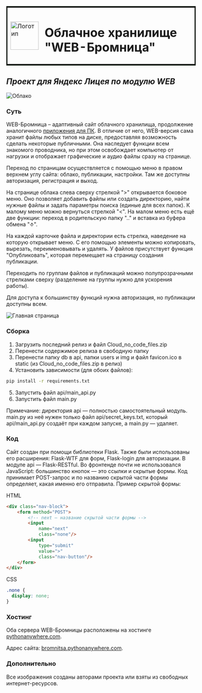 <table bordercolor="none">
  <tr>
    <td>
      <img src="https://thumb.cloud.mail.ru/weblink/thumb/xw1/iRY5/JgsxxQzMm" alt="Логотип" width="75" height="75" />
    </td>
    <td>
      <h1>Облачное хранилище "WEB-Бромница"</h1>
    </td>
  </tr>
</table>

## _Проект для Яндекс Лицея по модулю WEB_

![Облако](https://thumb.cloud.mail.ru/weblink/thumb/xw1/Nt7b/cX6nXPMCX)

### Суть
WEB-Бромница – адаптивный сайт облачного хранилища, продолжение аналогичного [приложения для ПК](https://github.com/RostislavShishmarev/Gallery_Bromnitsa). В отличие от него, WEB-версия сама хранит файлы любых типов на диске, предоставляя возможность сделать некоторые публичными.
Она наследует функции всем знакомого проводника, но при этом освобождает компьютер от нагрузки и отображает графические и аудио файлы сразу на странице.

Переход по страницам осуществляется с помощью меню в правом верхнем углу сайта: облако, публикации, настройки. Там же доступны авторизация, регистрация и выход.

На странице облака слева сверху стрелкой ">" открывается боковое меню. Оно позволяет добавить файлы или создать директорию, найти нужные файлы и задать параметры поиска (единые для всех папок). К малому меню можно вернуться стрелкой "<".
На малом меню есть ещё две функции: переход в родительскую папку ".." и вставка из буфера обмена "⎀".

На каждой карточке файла и директории есть стрелка, наведение на которую открывает меню. С его помощью элементы можно копировать, вырезать, переименовывать и удалять. У файлов присутствует функция "Опубликовать", которая перемещает на страницу создания публикации.

Переходить по группам файлов и публикаций можно полупрозрачными стрелками сверху (разделение на группы нужно для ускорения работы).

Для доступа к большинству функций нужна авторизация, но публикации доступны всем.

![Главная страница](https://thumb.cloud.mail.ru/weblink/thumb/xw1/Lzyo/dMymBMtDZ)

### Сборка
1. Загрузить последний релиз и файл Cloud_no_code_files.zip
2. Перенести содержимое релиза в свободную папку
3. Перенести папку db в api, папки users и img и файл favicon.ico в static (из Cloud_no_code_files.zip в релиз)
4. Установить зависимости (для обоих файлов):
```sh
pip install -r requirements.txt
```
5. Запустить файл api/main_api.py
6. Запустить файл main.py

Примечание: директория api — полностью самостоятельный модуль. main.py из неё нужен только файл api/secret_keys.txt, который api/main_api.py создаёт при каждом запуске, а main.py — удаляет.

### Код

Сайт создан при помощи библиотеки Flask. Также были использованы его расширения: Flask-WTF для форм, Flask-login для авторизации. В модуле api — Flask-RESTful.
Во фронтенде почти не использовался JavaScript: большинство кнопок — это ссылки и скрытые формы. Код принимает POST-запрос и по названию скрытой части формы определяет, какая именно его отправила.
Пример скрытой формы:

HTML
```html
<div class="nav-block">
    <form method="POST">
        <!-- next — название скрытой части формы -->
        <input
            name="next" 
            class="none"/>
        <input
            type="submit"
            value=">"
            class="nav-button"/>
    </form>
</div>
```
CSS
```css
.none {
  display: none;
}
```

### Хостинг
Оба сервера WEB-Бромницы расположены на хостинге [pythonanywhere.com](https://pythonanywhere.com).

Адрес сайта: [bromnitsa.pythonanywhere.com](https://bromnitsa.pythonanywhere.com).

### Дополнительно
Все изображения созданы авторами проекта или взяты из свободных интернет-ресурсов.
